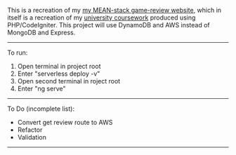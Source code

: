This is a recreation of my [my MEAN-stack game-review website](https://github.com/JonathanMSifleet/MEANReviewWebsite), which in itself is a recreation of my [university coursework](https://github.com/JonathanMSifleet/GameReviewWebsite) produced using PHP/CodeIgniter. This project will use DynamoDB and AWS instead of MongoDB and Express.

*******************
To run:

1. Open terminal in project root
2. Enter "serverless deploy -v"
4. Open second terminal in roject root
5. Enter "ng serve"

*******************

To Do (incomplete list):
- Convert get review route to AWS
- Refactor
- Validation

*******************
